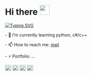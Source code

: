 <h1 align="left">Hi there
<img src="https://github.com/blackcater/blackcater/raw/main/images/Hi.gif" height="32"/></h1>

[![Typing SVG](https://readme-typing-svg.demolab.com/?lines=I`m+a+junior+developer;and+student+from+Moscow)](https://git.io/typing-svg)

<p>- 🌱 I’m currently learning python, c#/c++</p>
<p>- 📫 How to reach me: <a href="mailto:bernikolay09@gmail.com">mail</a></p>
<p>- ⚡ Portfolio: ...</p>

<img height="20" width="20" src="https://cdn.simpleicons.org/pycharm/white"/>    <img height="20" width="20" src="https://cdn.simpleicons.org/arduino/white"/>
<img height="20" width="20" src="https://cdn.simpleicons.org/cplusplus/white"/>    <img height="20" width="20" src="https://cdn.simpleicons.org/sharp/white"/>
